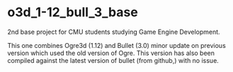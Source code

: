 # o3d_1-12_bull_3_base

2nd base project for CMU students studying Game Engine Development.

This one combines Ogre3d (1.12) and Bullet (3.0) minor update on previous version which used the old version of Ogre. This version has also been compiled against the latest version of bullet (from github,) with no issue. 
